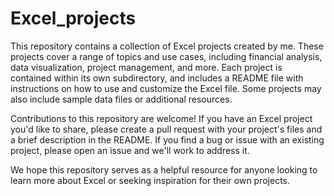 # Excel_projects
This repository contains a collection of Excel projects created by me. These projects cover a range of topics and use cases, including financial analysis, data visualization, project management, and more. 
Each project is contained within its own subdirectory, and includes a README file with instructions on how to use and customize the Excel file. Some projects may also include sample data files or additional resources.

Contributions to this repository are welcome! If you have an Excel project you'd like to share, please create a pull request with your project's files and a brief description in the README. If you find a bug or issue with an existing project, please open an issue and we'll work to address it.

We hope this repository serves as a helpful resource for anyone looking to learn more about Excel or seeking inspiration for their own projects.
